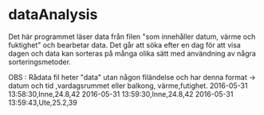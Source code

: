 # dataAnalysis

Det här programmet läser data från filen "som innehåller datum, värme och fuktighet" och bearbetar data.
Det går att söka efter en dag för att visa dagen och data kan sorteras på många olika sätt med användning
 av några sorteringsmetoder.

OBS : Rådata fil heter "data" utan någon filändelse och har denna format ->  datum och tid ,vardagsrummet eller balkong, värme,futighet.
      2016-05-31 13:58:30,Inne,24.8,42
      2016-05-31 13:59:30,Inne,24.8,42
      2016-05-31 13:59:43,Ute,25.2,39
